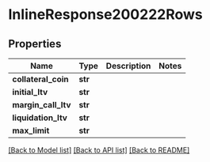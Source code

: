 # InlineResponse200222Rows

## Properties
Name | Type | Description | Notes
------------ | ------------- | ------------- | -------------
**collateral_coin** | **str** |  | 
**initial_ltv** | **str** |  | 
**margin_call_ltv** | **str** |  | 
**liquidation_ltv** | **str** |  | 
**max_limit** | **str** |  | 

[[Back to Model list]](../README.md#documentation-for-models) [[Back to API list]](../README.md#documentation-for-api-endpoints) [[Back to README]](../README.md)

